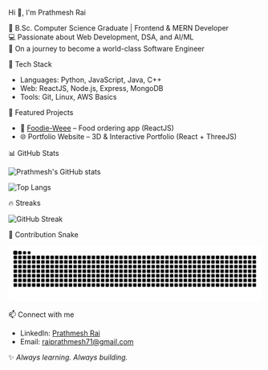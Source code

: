 Hi 👋, I'm Prathmesh Rai  

🌟 B.Sc. Computer Science Graduate | Frontend & MERN Developer  
💻 Passionate about Web Development, DSA, and AI/ML  
🚀 On a journey to become a world-class Software Engineer  


🔧 Tech Stack
- Languages: Python, JavaScript, Java, C++  
- Web: ReactJS, Node.js, Express, MongoDB  
- Tools: Git, Linux, AWS Basics  


📌 Featured Projects
- 🍔 [Foodie-Weee](https://prathmeshrrai.github.io/Foodie-Weee/) – Food ordering app (ReactJS)  
- 🌐 Portfolio Website – 3D & Interactive Portfolio (React + ThreeJS)  


📊 GitHub Stats


![Prathmesh's GitHub stats](https://github-readme-stats.vercel.app/api?username=prathmeshrrai&show_icons=true&theme=tokyonight)


![Top Langs](https://github-readme-stats.vercel.app/api/top-langs/?username=prathmeshrrai&layout=compact&theme=tokyonight)


🔥 Streaks


![GitHub Streak](https://github-readme-streak-stats.herokuapp.com/?user=prathmeshrrai&theme=tokyonight)


🐍 Contribution Snake


![snake svg](https://raw.githubusercontent.com/prathmeshrrai/prathmeshrrai/output/snake.svg)


📫 Connect with me  
- LinkedIn: [Prathmesh Rai](https://www.linkedin.com/in/prathmeshrrai/)  
- Email: raiprathmesh71@gmail.com  

✨ *Always learning. Always building.*  
